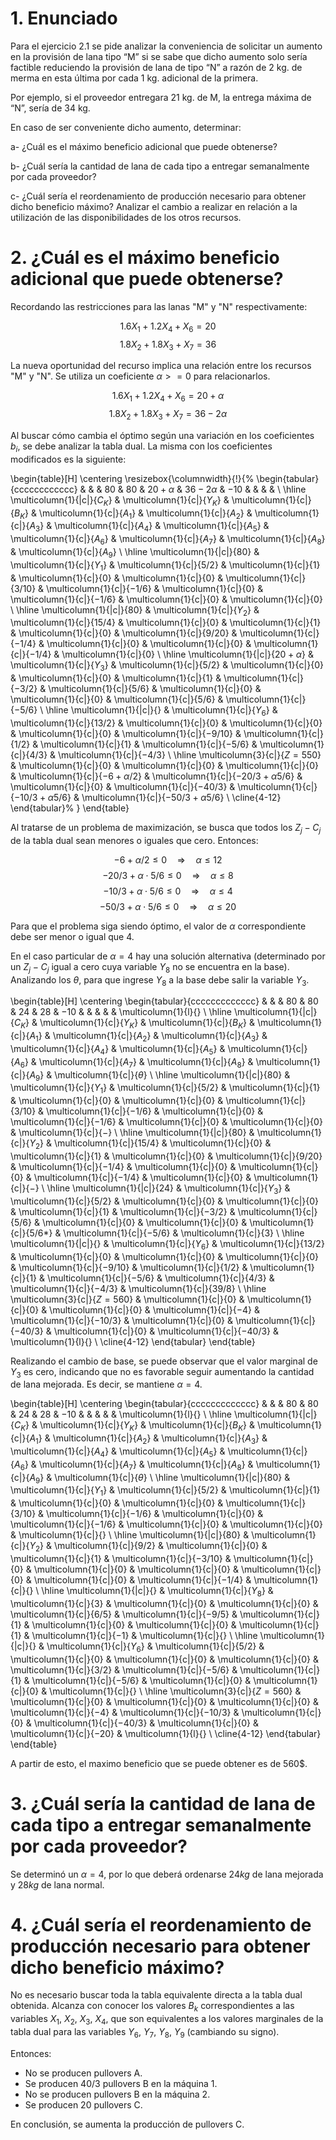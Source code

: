 # 1. Enunciado

Para el ejercicio 2.1 se pide analizar la conveniencia de solicitar un aumento en la provisión de lana tipo “M” si se sabe que dicho aumento solo sería factible
reduciendo la provisión de lana de tipo “N” a razón de 2 kg. de merma en esta última por cada 1 kg. adicional de la primera.

Por ejemplo, si el proveedor entregara 21 kg. de M, la entrega máxima de “N”,
sería de 34 kg.

En caso de ser conveniente dicho aumento, determinar:

a- ¿Cuál es el máximo beneficio adicional que puede obtenerse?

b- ¿Cuál sería la cantidad de lana de cada tipo a entregar semanalmente por
cada proveedor?

c- ¿Cuál sería el reordenamiento de producción necesario para obtener dicho
beneficio máximo? Analizar el cambio a realizar en relación a la
utilización de las disponibilidades de los otros recursos.


# 2. ¿Cuál es el máximo beneficio adicional que puede obtenerse?

Recordando las restricciones para las lanas "M" y "N" respectivamente:

$$1.6 X_1 + 1.2 X_4 + X_6 = 20$$
$$1.8 X_2 + 1.8 X_3 + X_7 = 36$$

La nueva oportunidad del recurso implica una relación entre los recursos "M" y "N". Se utiliza un coeficiente $\alpha >= 0$ para relacionarlos.

$$1.6 X_1 + 1.2 X_4 + X_6 = 20 + \alpha$$
$$1.8 X_2 + 1.8 X_3 + X_7 = 36 - 2 \alpha$$

Al buscar cómo cambia el óptimo según una variación en los coeficientes $b_i$, se debe analizar la tabla dual. La misma con los coeficientes modificados es la siguiente:

\begin{table}[H]
\centering
\resizebox{\columnwidth}{!}{%
\begin{tabular}{cccccccccccc}
                                    &                            &                             & $80$                       & $80$                       & $20 + \alpha$              & $36 - 2 \alpha$                      & $-10$                                     &                            &                              &                                          &                                          \\ \hline
\multicolumn{1}{|c|}{$C_K$}         & \multicolumn{1}{c|}{$Y_K$} & \multicolumn{1}{c|}{$B_K$}  & \multicolumn{1}{c|}{$A_1$} & \multicolumn{1}{c|}{$A_2$} & \multicolumn{1}{c|}{$A_3$} & \multicolumn{1}{c|}{$A_4$}           & \multicolumn{1}{c|}{$A_5$}                & \multicolumn{1}{c|}{$A_6$} & \multicolumn{1}{c|}{$A_7$}   & \multicolumn{1}{c|}{$A_8$}               & \multicolumn{1}{c|}{$A_9$}               \\ \hline
\multicolumn{1}{|c|}{$80$}          & \multicolumn{1}{c|}{$Y_1$} & \multicolumn{1}{c|}{$5/2$}  & \multicolumn{1}{c|}{$1$}   & \multicolumn{1}{c|}{$0$}   & \multicolumn{1}{c|}{$0$}   & \multicolumn{1}{c|}{$3/10$}          & \multicolumn{1}{c|}{$-1/6$}               & \multicolumn{1}{c|}{$0$}   & \multicolumn{1}{c|}{$-1/6$}  & \multicolumn{1}{c|}{$0$}                 & \multicolumn{1}{c|}{$0$}                 \\ \hline
\multicolumn{1}{|c|}{$80$}          & \multicolumn{1}{c|}{$Y_2$} & \multicolumn{1}{c|}{$15/4$} & \multicolumn{1}{c|}{$0$}   & \multicolumn{1}{c|}{$1$}   & \multicolumn{1}{c|}{$0$}   & \multicolumn{1}{c|}{$9/20$}          & \multicolumn{1}{c|}{$-1/4$}               & \multicolumn{1}{c|}{$0$}   & \multicolumn{1}{c|}{$0$}     & \multicolumn{1}{c|}{$-1/4$}              & \multicolumn{1}{c|}{$0$}                 \\ \hline
\multicolumn{1}{|c|}{$20 + \alpha$} & \multicolumn{1}{c|}{$Y_3$} & \multicolumn{1}{c|}{$5/2$}  & \multicolumn{1}{c|}{$0$}   & \multicolumn{1}{c|}{$0$}   & \multicolumn{1}{c|}{$1$}   & \multicolumn{1}{c|}{$-3/2$}          & \multicolumn{1}{c|}{$5/6$}                & \multicolumn{1}{c|}{$0$}   & \multicolumn{1}{c|}{$0$}     & \multicolumn{1}{c|}{$5/6$}               & \multicolumn{1}{c|}{$-5/6$}              \\ \hline
\multicolumn{1}{|c|}{}              & \multicolumn{1}{c|}{$Y_6$} & \multicolumn{1}{c|}{$13/2$} & \multicolumn{1}{c|}{$0$}   & \multicolumn{1}{c|}{$0$}   & \multicolumn{1}{c|}{$0$}   & \multicolumn{1}{c|}{$-9/10$}         & \multicolumn{1}{c|}{$1/2$}                & \multicolumn{1}{c|}{$1$}   & \multicolumn{1}{c|}{$-5/6$}  & \multicolumn{1}{c|}{$4/3$}               & \multicolumn{1}{c|}{$-4/3$}              \\ \hline
\multicolumn{3}{c|}{$Z = 550$}                                                                 & \multicolumn{1}{c|}{$0$}   & \multicolumn{1}{c|}{$0$}   & \multicolumn{1}{c|}{$0$}   & \multicolumn{1}{c|}{$-6 + \alpha/2$} & \multicolumn{1}{c|}{$-20/3 + \alpha 5/6$} & \multicolumn{1}{c|}{$0$}   & \multicolumn{1}{c|}{$-40/3$} & \multicolumn{1}{c|}{$-10/3+ \alpha 5/6$} & \multicolumn{1}{c|}{$-50/3+ \alpha 5/6$} \\ \cline{4-12} 
\end{tabular}%
}
\end{table}

Al tratarse de un problema de maximización, se busca que todos los $Z_j - C_j$ de la tabla dual sean menores o iguales que cero. Entonces:

$$-6 + \alpha / 2 \le 0 \quad \Rightarrow \quad \alpha \le 12$$
$$-20/3 + \alpha \cdot 5 / 6 \le 0 \quad \Rightarrow \quad \alpha \le 8$$
$$-10/3 + \alpha \cdot 5 / 6 \le 0 \quad \Rightarrow \quad \alpha \le 4$$
$$-50/3 + \alpha \cdot 5 / 6 \le 0 \quad \Rightarrow \quad \alpha \le 20$$

Para que el problema siga siendo óptimo, el valor de $\alpha$ correspondiente debe ser menor o igual que 4. 

En el caso particular de $\alpha = 4$ hay una solución alternativa (determinado por un $Z_j - C_j$ igual a cero cuya variable $Y_8$ no se encuentra en la base). Analizando los $\theta$, para que ingrese $Y_8$ a la base debe salir la variable $Y_3$.


\begin{table}[H]
\centering
\begin{tabular}{ccccccccccccc}
                            &                            &                             & $80$                       & $80$                       & $24$              & $28$              & $-10$                        &                            &                              &                             &                              & \multicolumn{1}{l}{}          \\ \hline
\multicolumn{1}{|c|}{$C_K$} & \multicolumn{1}{c|}{$Y_K$} & \multicolumn{1}{c|}{$B_K$}  & \multicolumn{1}{c|}{$A_1$} & \multicolumn{1}{c|}{$A_2$} & \multicolumn{1}{c|}{$A_3$} & \multicolumn{1}{c|}{$A_4$}   & \multicolumn{1}{c|}{$A_5$}   & \multicolumn{1}{c|}{$A_6$} & \multicolumn{1}{c|}{$A_7$}   & \multicolumn{1}{c|}{$A_8$}  & \multicolumn{1}{c|}{$A_9$}   & \multicolumn{1}{c|}{$\theta$} \\ \hline
\multicolumn{1}{|c|}{$80$}  & \multicolumn{1}{c|}{$Y_1$} & \multicolumn{1}{c|}{$5/2$}  & \multicolumn{1}{c|}{$1$}   & \multicolumn{1}{c|}{$0$}   & \multicolumn{1}{c|}{$0$}   & \multicolumn{1}{c|}{$3/10$}  & \multicolumn{1}{c|}{$-1/6$}  & \multicolumn{1}{c|}{$0$}   & \multicolumn{1}{c|}{$-1/6$}  & \multicolumn{1}{c|}{$0$}    & \multicolumn{1}{c|}{$0$}     & \multicolumn{1}{c|}{$-$}      \\ \hline
\multicolumn{1}{|c|}{$80$}  & \multicolumn{1}{c|}{$Y_2$} & \multicolumn{1}{c|}{$15/4$} & \multicolumn{1}{c|}{$0$}   & \multicolumn{1}{c|}{$1$}   & \multicolumn{1}{c|}{$0$}   & \multicolumn{1}{c|}{$9/20$}  & \multicolumn{1}{c|}{$-1/4$}  & \multicolumn{1}{c|}{$0$}   & \multicolumn{1}{c|}{$0$}     & \multicolumn{1}{c|}{$-1/4$} & \multicolumn{1}{c|}{$0$}     & \multicolumn{1}{c|}{$-$}      \\ \hline
\multicolumn{1}{|c|}{$24$}  & \multicolumn{1}{c|}{$Y_3$} & \multicolumn{1}{c|}{$5/2$}  & \multicolumn{1}{c|}{$0$}   & \multicolumn{1}{c|}{$0$}   & \multicolumn{1}{c|}{$1$}   & \multicolumn{1}{c|}{$-3/2$}  & \multicolumn{1}{c|}{$5/6$}   & \multicolumn{1}{c|}{$0$}   & \multicolumn{1}{c|}{$0$}     & \multicolumn{1}{c|}{$5/6$*} & \multicolumn{1}{c|}{$-5/6$}  & \multicolumn{1}{c|}{$3$}      \\ \hline
\multicolumn{1}{|c|}{}      & \multicolumn{1}{c|}{$Y_6$} & \multicolumn{1}{c|}{$13/2$} & \multicolumn{1}{c|}{$0$}   & \multicolumn{1}{c|}{$0$}   & \multicolumn{1}{c|}{$0$}   & \multicolumn{1}{c|}{$-9/10$} & \multicolumn{1}{c|}{$1/2$}   & \multicolumn{1}{c|}{$1$}   & \multicolumn{1}{c|}{$-5/6$}  & \multicolumn{1}{c|}{$4/3$}  & \multicolumn{1}{c|}{$-4/3$}  & \multicolumn{1}{c|}{$39/8$}   \\ \hline
\multicolumn{3}{c|}{$Z = 560$}                                                         & \multicolumn{1}{c|}{$0$}   & \multicolumn{1}{c|}{$0$}   & \multicolumn{1}{c|}{$0$}   & \multicolumn{1}{c|}{$-4$}    & \multicolumn{1}{c|}{$-10/3$} & \multicolumn{1}{c|}{$0$}   & \multicolumn{1}{c|}{$-40/3$} & \multicolumn{1}{c|}{$0$}    & \multicolumn{1}{c|}{$-40/3$} & \multicolumn{1}{l}{}          \\ \cline{4-12}
\end{tabular}
\end{table}

Realizando el cambio de base, se puede observar que el valor marginal de $Y_3$ es cero, indicando que no es favorable seguir aumentando la cantidad de lana mejorada. Es decir, se mantiene $\alpha = 4$.

\begin{table}[H]
\centering
\begin{tabular}{ccccccccccccc}
                            &                            &                            & $80$                       & $80$                       & $24$                         & $28$                        & $-10$                        &                            &                              &                            &                             & \multicolumn{1}{l}{}          \\ \hline
\multicolumn{1}{|c|}{$C_K$} & \multicolumn{1}{c|}{$Y_K$} & \multicolumn{1}{c|}{$B_K$} & \multicolumn{1}{c|}{$A_1$} & \multicolumn{1}{c|}{$A_2$} & \multicolumn{1}{c|}{$A_3$}   & \multicolumn{1}{c|}{$A_4$}  & \multicolumn{1}{c|}{$A_5$}   & \multicolumn{1}{c|}{$A_6$} & \multicolumn{1}{c|}{$A_7$}   & \multicolumn{1}{c|}{$A_8$} & \multicolumn{1}{c|}{$A_9$}  & \multicolumn{1}{c|}{$\theta$} \\ \hline
\multicolumn{1}{|c|}{$80$}  & \multicolumn{1}{c|}{$Y_1$} & \multicolumn{1}{c|}{$5/2$} & \multicolumn{1}{c|}{$1$}   & \multicolumn{1}{c|}{$0$}   & \multicolumn{1}{c|}{$0$}     & \multicolumn{1}{c|}{$3/10$} & \multicolumn{1}{c|}{$-1/6$}  & \multicolumn{1}{c|}{$0$}   & \multicolumn{1}{c|}{$-1/6$}  & \multicolumn{1}{c|}{$0$}   & \multicolumn{1}{c|}{$0$}    & \multicolumn{1}{c|}{}         \\ \hline
\multicolumn{1}{|c|}{$80$}  & \multicolumn{1}{c|}{$Y_2$} & \multicolumn{1}{c|}{$9/2$} & \multicolumn{1}{c|}{$0$}   & \multicolumn{1}{c|}{$1$}   & \multicolumn{1}{c|}{$-3/10$} & \multicolumn{1}{c|}{$0$}    & \multicolumn{1}{c|}{$0$}     & \multicolumn{1}{c|}{$0$}   & \multicolumn{1}{c|}{$0$}     & \multicolumn{1}{c|}{$0$}   & \multicolumn{1}{c|}{$-1/4$} & \multicolumn{1}{c|}{}         \\ \hline
\multicolumn{1}{|c|}{}      & \multicolumn{1}{c|}{$Y_8$} & \multicolumn{1}{c|}{$3$}   & \multicolumn{1}{c|}{$0$}   & \multicolumn{1}{c|}{$0$}   & \multicolumn{1}{c|}{$6/5$}   & \multicolumn{1}{c|}{$-9/5$} & \multicolumn{1}{c|}{$1$}     & \multicolumn{1}{c|}{$0$}   & \multicolumn{1}{c|}{$0$}     & \multicolumn{1}{c|}{$1$}   & \multicolumn{1}{c|}{$-1$}   & \multicolumn{1}{c|}{}         \\ \hline
\multicolumn{1}{|c|}{}      & \multicolumn{1}{c|}{$Y_6$} & \multicolumn{1}{c|}{$5/2$} & \multicolumn{1}{c|}{$0$}   & \multicolumn{1}{c|}{$0$}   & \multicolumn{1}{c|}{$0$}     & \multicolumn{1}{c|}{$3/2$}  & \multicolumn{1}{c|}{$-5/6$}  & \multicolumn{1}{c|}{$1$}   & \multicolumn{1}{c|}{$-5/6$}  & \multicolumn{1}{c|}{$0$}   & \multicolumn{1}{c|}{$0$}    & \multicolumn{1}{c|}{}         \\ \hline
\multicolumn{3}{c|}{$Z = 560$}                                                        & \multicolumn{1}{c|}{$0$}   & \multicolumn{1}{c|}{$0$}   & \multicolumn{1}{c|}{$0$}     & \multicolumn{1}{c|}{$-4$}   & \multicolumn{1}{c|}{$-10/3$} & \multicolumn{1}{c|}{$0$}   & \multicolumn{1}{c|}{$-40/3$} & \multicolumn{1}{c|}{$0$}   & \multicolumn{1}{c|}{$-20$}  & \multicolumn{1}{l}{}          \\ \cline{4-12}
\end{tabular}
\end{table}

A partir de esto, el maximo beneficio que se puede obtener es de $560\$$.

# 3. ¿Cuál sería la cantidad de lana de cada tipo a entregar semanalmente por cada proveedor?

Se determinó un $\alpha = 4$, por lo que deberá ordenarse $24kg$ de lana mejorada y $28kg$ de lana normal.

# 4. ¿Cuál sería el reordenamiento de producción necesario para obtener dicho beneficio máximo?

No es necesario buscar toda la tabla equivalente directa a la tabla dual obtenida. Alcanza con conocer los valores $B_k$ correspondientes a las variables $X_1$, $X_2$, $X_3$, $X_4$, que son equivalentes a los valores marginales de la tabla dual para las variables $Y_6$, $Y_7$, $Y_8$, $Y_9$ (cambiando su signo).

Entonces:

- No se producen pullovers A.
- Se producen $40/3$ pullovers B en la máquina 1.
- No se producen pullovers  B en la máquina 2.
- Se producen $20$ pullovers C.

En conclusión, se aumenta la producción de pullovers C.

